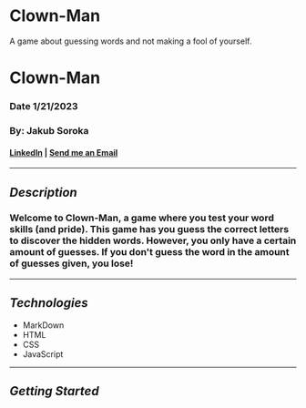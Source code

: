 # Clown-Man
A game about guessing words and not making a fool of yourself.

# **Clown-Man**
### Date 1/21/2023
### By: Jakub Soroka
#### [LinkedIn](www.linkedin.com/in/jakubsoroka) | [Send me an Email](mailto:jsorokaGIS@gmail.com)
***
## ***Description***
###  Welcome to Clown-Man, a game where you test your word skills (and pride). This game has you guess the correct letters to discover the hidden words. However, you only have a certain amount of guesses. If you don't guess the word in the amount of guesses given, you lose!
***
## ***Technologies***
* MarkDown
* HTML
* CSS
* JavaScript
***
## ***Getting Started***
